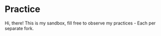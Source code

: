 # Practice

Hi, there!
This is my sandbox, fill free to observe my practices - Each per separate fork.
